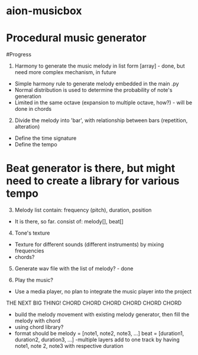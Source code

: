 # aion-musicbox
# Procedural music generator

#Progress
1. Harmony to generate the music melody in list form [array]  - done, but need more complex mechanism, in future
  - Simple harmony rule to generate melody embedded in the main .py  
  - Normal distribution is used to determine the probability of note's generation
  - Limited in the same octave (expansion to multiple octave, how?) - will be done in chords

2. Divide the melody into 'bar', with relationship between bars (repetition, alteration) 
  - Define the time signature
  - Define the tempo
  # Beat generator is there, but might need to create a library for various tempo

3. Melody list contain: frequency (pitch), duration, position
  - It is there, so far. consist of: melody[], beat[]
  
4. Tone's texture
  - Texture for different sounds (different instruments) by mixing frequencies
  - chords?
  
5. Generate wav file with the list of melody? - done

6. Play the music?
  - Use a media player, no plan to integrate the music player into the project

THE NEXT BIG THING!
CHORD CHORD CHORD CHORD CHORD CHORD
- build the melody movement with existing melody generator, then fill the melody with chord
- using chord library?
- format should be
melody = [note1, note2, note3, ...]
beat = [duration1, duration2, duration3, ...]
-multiple layers add to one track by having note1, note 2, note3 with respective duration
